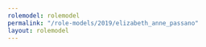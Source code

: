 ```yaml
---
rolemodel: rolemodel
permalink: "/role-models/2019/elizabeth_anne_passano"
layout: rolemodel
---
```


